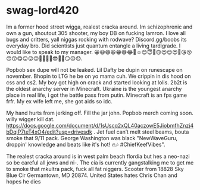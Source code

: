 # swag-lord420
Im a former hood street wigga, realest cracka around. Im schizophrenic and own a gun, shoutout 305 shooter, my boy DB on fucking lamron. I love all bugs and critters, yall niggas rocking with rodwave? Discord.gg/boobs its everyday bro. Did scientists just quantum entangle a living tardigrade. I would like to speak to my manager. 😀😃😄😆😁😅😂🤣☺️😊😇🙂🙃😉😌😍🥰😘😗😙😚😋😛😝😜🤪🤨🧐🤓😎🤩🥳😏😒😞. 

Popbob sex dupe will not be leaked. Lil Dafty be dupin on runescape on november. Bhopin to LTG he be on yo mama cuh. We crippin in dis hood on css and cs2. My boy got high on crack and started looking at lolis. 2b2t is the oldest anarchy server in Minecraft. Ukraine is the youngest anarchy place in real life, i got the battle pass from putin. Minecraft is an fps game frfr. My ex wife left me, she got aids so idc.

My hand hurts from jerking off. Fill the jar john. Popbob merch coming soon. willy wigger kill dat. https://docs.google.com/document/d/1sUscq2xQL40aczowE5JiobmfhZnzj4bDqiP7teT4xO4/edit?usp=drivesdk . Jet fuel can’t melt steel beams, bouta smoke that 9/11 pack. George Washington was black "NewWaveGuru, droppin' knowledge and beats like it's hot! 🔥🎶 #ChiefKeefVibes".

The realest cracka around is in west palm beach flordia but hes a neo-nazi so be careful all jews and ni-. The cia is currently gangstalking me to get me to smoke that mkultra pack, fuck all fat niggers. Scooter from 18828 Sky Blue Cir Germantown, MD  20874. United States hates Chris Chan and hopes he dies
